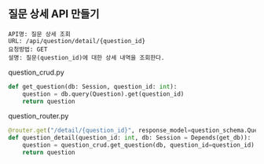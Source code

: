## 질문 상세 API 만들기
```
API명: 질문 상세 조회
URL: /api/question/detail/{question_id}
요청방법: GET
설명: 질문(question_id)에 대한 상세 내역을 조회한다.
```

question_crud.py
```python
def get_question(db: Session, question_id: int):
    question = db.query(Question).get(question_id)
    return question
```

question_router.py
```python
@router.get("/detail/{question_id}", response_model=question_schema.Question)
def question_detail(question_id: int, db: Session = Depends(get_db)):
    question = question_crud.get_question(db, question_id=question_id)
    return question
```